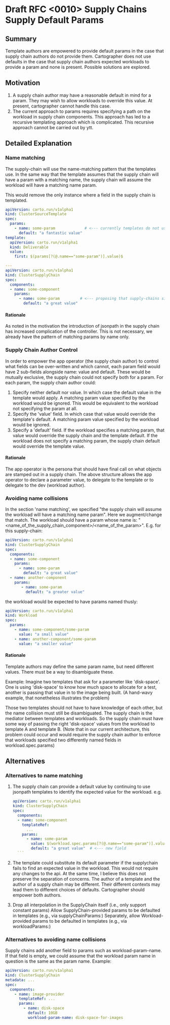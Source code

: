 # Draft RFC <0010> Supply Chains Supply Default Params

## Summary

Template authors are empowered to provide default params in the case that
supply chain authors do not provide them. Cartographer does not use defaults
in the case that supply chain authors expected workloads to provide a param and
none is present. Possible solutions are explored.

## Motivation

1. A supply chain author may have a reasonable default in mind for a param. They may
wish to allow workloads to override this value. At present, cartographer cannot
handle this case.
2. The current approach to params requires specifying a path on the workload in
  supply chain components. This approach has led to a recursive templating approach
  which is complicated. This recursive approach cannot be carried out by ytt.

## Detailed Explanation

### Name matching
The supply-chain will use the name-matching pattern that the templates use.
In the same way that the template assumes that the supply chain will have
a param with a matching name, the supply chain will assume the workload will have a matching
name param.

This would remove the only instance where a field in the supply chain is templated.
```yaml
apiVersion: carto.run/v1alpha1
kind: ClusterSourceTemplate
spec:
  params:
    - name: some-param             # <--- currently templates do not use jsonpath to specify supplychain location
      default: "a fantastic value"
template:
  apiVersion: carto.run/v1alpha1
  kind: Deliverable
  value:
    first: $(params[?(@.name=="some-param")].value)$

---
apiVersion: carto.run/v1alpha1
kind: ClusterSupplyChain
spec:
  components:
  - name: some-component
    params:
      - name: some-param         # <--- proposing that supply-chains similarly should not use jsonpath to specify workload location
        default: "a great value"
```

#### Rationale
As noted in the motivation the introduction of jsonpath in the supply chain has increased
complication of the controller. This is not necessary, we already have the pattern of matching params by name only.

### Supply Chain Author Control
In order to empower the app operator (the supply chain author) to control what
fields can be over-written and which cannot, each param field would have 2 sub-fields alongside name:
value and default. These would be mutually exclusive, the supply chain could not specify both for a param.
For each param, the supply chain author could:
1. Specify neither default nor value. In which case the default value in the template would apply.
A matching param value specified by the workload would be ignored.
This would be equivalent to the workload not specifying the param at all.
2. Specify the 'value' field. In which case that value would override the template's default.
A matching param value specified by the workload would be ignored.
3. Specify a 'default' field. If the workload specifies a matching param,
that value would override the supply chain and the template default.
If the workload does not specify a matching param, the supply chain default
would override the template value.

#### Rationale
The app operator is the persona that should have final call on what objects are
stamped out in a supply chain. The above structure allows the app operator to declare
a parameter value, to delegate to the template or to delegate to the dev (workload author).

### Avoiding name collisions
In the section 'name matching', we specified "the supply chain will assume the workload will have a matching
name param". Here we augment/change that match. The workload should have a param whose name is:
"<name_of_the_supply_chain_component>/<name_of_the_param>". E.g. for this supply-chain:

```yaml
apiVersion: carto.run/v1alpha1
kind: ClusterSupplyChain
spec:
  components:
  - name: some-component
    params:
      - name: some-param
        default: "a great value"
  - name: another-component
    params:
       - name: some-param
         default: "a greater value"
```

the workload would be expected to have params named thusly:

```yaml
apiVersion: carto.run/v1alpha1
kind: Workload
spec:
  params:
    - name: some-component/some-param
      value: "a small value"
    - name: another-component/some-param
      value: "a smaller value"
```

#### Rationale
Template authors may define the same param name, but need different values.
There must be a way to disambiguate these.

Example: Imagine two templates that ask for a parameter like 'disk-space'.
One is using 'disk-space' to know how much space to allocate for a test,
another is passing that value in to the image being built. (A hand-wavy
example, that nonetheless illustrates the problem)

Those two templates should not have to have knowledge of each other, but the
name collision must still be disambiguated. The supply chain is the mediator
between templates and workloads. So the supply chain must have some way of
passing the right 'disk-space' values from the workload to template A and
template B. (Note that in our current architecture, this problem could occur
and would require the supply chain author to enforce that workloads specified
two differently named fields in workload.spec.params)

## Alternatives

### Alternatives to name matching

1. The supply chain can provide a default value by continuing to use jsonpath
  templates to identify the expected value for the workload. e.g.
      ```yaml
      apiVersion: carto.run/v1alpha1
      kind: ClusterSupplyChain
      spec:
        components:
        - name: some-component
          templateRef:
            ...
          params:
            - name: some-param
              value: $(workload.spec.params[?(@.name=="some-param")].value)$
              default: "a great value"  # <--- new field
        ```

2. The template could substitute its default parameter if the supplychain fails
   to find an expected value in the workload. This would not require any changes to the api.
   At the same time, I believe this does not preserve the separation of concerns.
   The author of a template and the author of a supply chain may be different. Their
   different contexts may lead them to different choices of defaults. Cartographer
   should empower both authors.

3. Drop all interpolation in the SupplyChain itself (i.e., only support constant params)
   Allow SupplyChain-provided params to be defaulted in templates (e.g., via supplyChainParams:)
   Separately, allow Workload-provided params to be defaulted in templates (e.g., via workloadParams:)

### Alternatives to avoiding name collisions
Supply chains add another field to params such as workload-param-name.
If that field is empty, we could assume that the workload param name in question
is the same as the param name. Example:

```yaml
apiVersion: carto.run/v1alpha1
kind: ClusterSupplyChain
metadata: ...
spec:
  components:
    - name: image-provider
      templateRef: ...
      params:
        - name: disk-space
          default: 10GB
          workload-param-name: disk-space-for-images
```
